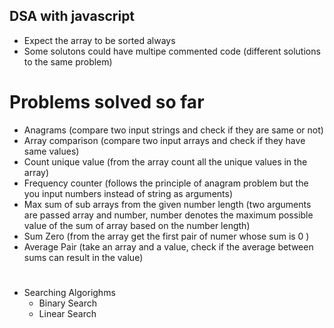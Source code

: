 ## DSA with javascript

-   Expect the array to be sorted always
-   Some solutons could have multipe commented code (different solutions to the same problem)

# Problems solved so far

-   Anagrams (compare two input strings and check if they are same or not)
-   Array comparison (compare two input arrays and check if they have same values)
-   Count unique value (from the array count all the unique values in the array)
-   Frequency counter (follows the principle of anagram problem but the you input numbers instead of string as arguments)
-   Max sum of sub arrays from the given number length (two arguments are passed array and number, number denotes the maximum
    possible value of the sum of array based on the number length)
-   Sum Zero (from the array get the first pair of numer whose sum is 0 )
-   Average Pair (take an array and a value, check if the average between sums can result in the value)

#

-   Searching Algorighms
    -   Binary Search
    -   Linear Search
